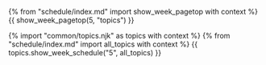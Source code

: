 {% from "schedule/index.md" import show_week_pagetop with context %}
{{ show_week_pagetop(5, "topics") }}

{% import "common/topics.njk" as topics with context %}
{% from "schedule/index.md" import all_topics with context %}
{{ topics.show_week_schedule("5", all_topics) }}